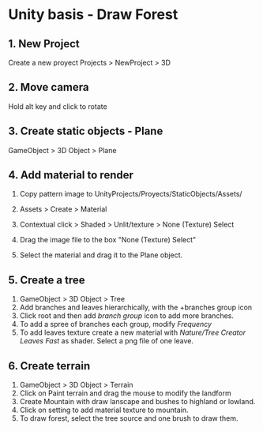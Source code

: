 # Unity basis - Draw Forest

## 1. New Project

Create a new proyect Projects > NewProject > 3D

## 2. Move camera

Hold alt key and click to rotate

## 3. Create static objects - Plane

GameObject > 3D Object > Plane

## 4. Add material to render

1. Copy pattern image to UnityProjects/Proyects/StaticObjects/Assets/

2. Assets > Create > Material

3. Contextual click > Shaded > Unlit/texture > None (Texture) Select

4. Drag the image file to the box "None (Texture) Select"

5. Select the material and drag it to the Plane object.

## 5. Create a tree

1. GameObject > 3D Object > Tree
2. Add branches and leaves hierarchically, with the +branches group icon 
3. Click root and then add *branch group* icon to add more branches.
4. To add a spree of branches each group, modify *Frequency*
5. To add leaves texture create a new material with *Nature/Tree Creator Leaves Fast* as shader. Select a png file of one leave. 

## 6. Create terrain

1. GameObject > 3D Object > Terrain
2. Click on Paint terrain and drag the mouse to modify the landform
3. Create Mountain with draw lanscape and bushes to highland or lowland.
4. Click on setting to add material texture to mountain.
5. To draw forest, select the tree source and one brush to draw them.




